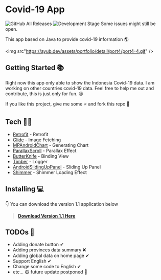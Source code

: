 # Covid-19 App

![GitHub All Releases](https://img.shields.io/github/downloads/azzzub/covid-app/total?color=brightgreen)   ![Development Stage](https://img.shields.io/badge/developing%20status-trial-blue) Some issues might still be open.

This app based on Java to provide covid-19 information 🌎

<img src"https://ayub.dev/assets/portfolio/detail/port4/port4-4.gif" />
<!-- <img src="https://covid19.ayub.dev/public/covid19_header_v1-1.png" /> -->

## Getting Started  📚

Right now this app only able to show the Indonesia Covid-19 data. I am working on other countries covid-19 data. Feel free to help me out and contribute, this is just only for fun. 😉

If you like this project, give me some ⭐ and fork this repo 🍴

## Tech  👩‍💻

* [Retrofit](https://github.com/square/retrofit) - Retrofit
* [Glide](https://github.com/bumptech/glide) - Image Fetching
* [MPAndroidChart](https://github.com/PhilJay/MPAndroidChart) - Generating Chart
* [ParallaxScroll](https://github.com/nirhart/ParallaxScroll) - Parallax Effect
* [ButterKnife](https://github.com/JakeWharton/butterknife) - Binding View
* [Timber](https://github.com/JakeWharton/timber) - Logger
* [AndroidSlidingUpPanel](https://github.com/umano/AndroidSlidingUpPanel) - Sliding Up Panel
* [Shimmer](https://github.com/facebook/shimmer-android) - Shimmer Loading Effect

## Installing  💻

👇 You can download the version 1.1 application below

> [**Download Version 1.1 Here**](https://github.com/azzzub/covid-app/releases/tag/v1.1)

## TODOs  📝

- Adding donate button ✔
- Adding provinces data summary ❌
- Adding global data on home page ✔
- Support English ✔
- Change some code to English ✔
- etc... 😷 future update postponed 🤦
